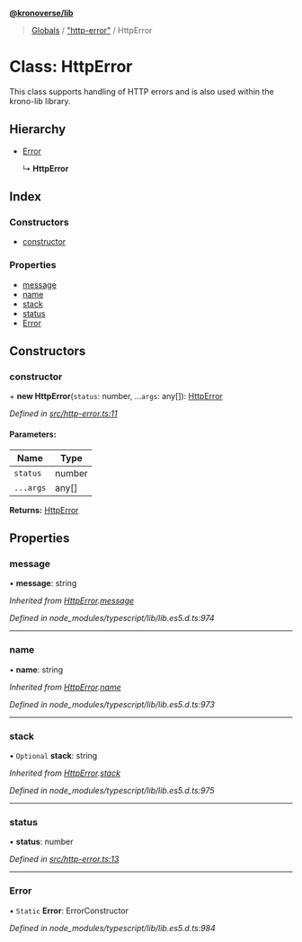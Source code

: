 **[@kronoverse/lib](../README.md)**

> [Globals](../globals.md) / ["http-error"](../modules/_http_error_.md) / HttpError

# Class: HttpError

This class supports handling of HTTP errors and is also used within the krono-lib library.

## Hierarchy

* [Error](_http_error_.httperror.md#error)

  ↳ **HttpError**

## Index

### Constructors

* [constructor](_http_error_.httperror.md#constructor)

### Properties

* [message](_http_error_.httperror.md#message)
* [name](_http_error_.httperror.md#name)
* [stack](_http_error_.httperror.md#stack)
* [status](_http_error_.httperror.md#status)
* [Error](_http_error_.httperror.md#error)

## Constructors

### constructor

\+ **new HttpError**(`status`: number, ...`args`: any[]): [HttpError](_http_error_.httperror.md)

*Defined in [src/http-error.ts:11](https://github.com/kronoverse-inc/krono-lib/blob/9a1373d/src/http-error.ts#L11)*

#### Parameters:

Name | Type |
------ | ------ |
`status` | number |
`...args` | any[] |

**Returns:** [HttpError](_http_error_.httperror.md)

## Properties

### message

•  **message**: string

*Inherited from [HttpError](_http_error_.httperror.md).[message](_http_error_.httperror.md#message)*

*Defined in node_modules/typescript/lib/lib.es5.d.ts:974*

___

### name

•  **name**: string

*Inherited from [HttpError](_http_error_.httperror.md).[name](_http_error_.httperror.md#name)*

*Defined in node_modules/typescript/lib/lib.es5.d.ts:973*

___

### stack

• `Optional` **stack**: string

*Inherited from [HttpError](_http_error_.httperror.md).[stack](_http_error_.httperror.md#stack)*

*Defined in node_modules/typescript/lib/lib.es5.d.ts:975*

___

### status

•  **status**: number

*Defined in [src/http-error.ts:13](https://github.com/kronoverse-inc/krono-lib/blob/9a1373d/src/http-error.ts#L13)*

___

### Error

▪ `Static` **Error**: ErrorConstructor

*Defined in node_modules/typescript/lib/lib.es5.d.ts:984*
